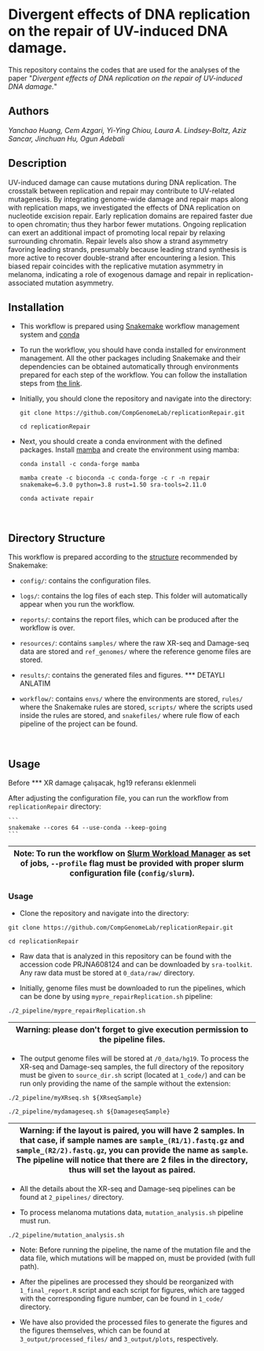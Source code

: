# Divergent effects of DNA replication on the repair of UV-induced DNA damage. 

This repository contains the codes that are used for the analyses of the paper "_Divergent effects of DNA replication on the repair of UV-induced DNA damage._"

## Authors

_Yanchao Huang, Cem Azgari, Yi-Ying Chiou, Laura A. Lindsey-Boltz, Aziz Sancar, Jinchuan Hu, Ogun Adebali_

## Description 

UV-induced damage can cause mutations during DNA replication. The crosstalk between replication and repair may contribute to UV-related mutagenesis. By integrating genome-wide damage and repair maps along with replication maps, we investigated the effects of DNA replication on nucleotide excision repair. Early replication domains are repaired faster due to open chromatin; thus they harbor fewer mutations. Ongoing replication can exert an additional impact of promoting local repair by relaxing surrounding chromatin. Repair levels also show a strand asymmetry favoring leading strands, presumably because leading strand synthesis is more active to recover double-strand after encountering a lesion. This biased repair coincides with the replicative mutation asymmetry in melanoma, indicating a role of exogenous damage and repair in replication-associated mutation asymmetry.

## Installation

- This workflow is prepared using 
[Snakemake](https://snakemake.readthedocs.io/en/stable/) workflow management 
system and [conda](https://docs.conda.io/en/latest/)

- To run the workflow, you should have conda installed for environment 
management. All the other packages including Snakemake and their dependencies 
can be obtained automatically through environments prepared for each step of 
the workflow. You can follow the installation steps from 
[the link](https://docs.conda.io/projects/conda/en/latest/user-guide/install/download.html).

- Initially, you should clone the repository and navigate into the directory: 

    ```
    git clone https://github.com/CompGenomeLab/replicationRepair.git
    
    cd replicationRepair
    ```

- Next, you should create a conda environment with the defined packages. 
Install [mamba](https://mamba.readthedocs.io/en/latest/) 
and create the environment using mamba:

    ```
    conda install -c conda-forge mamba

    mamba create -c bioconda -c conda-forge -c r -n repair snakemake=6.3.0 python=3.8 rust=1.50 sra-tools=2.11.0

    conda activate repair
    ```

<br>

## Directory Structure

This workflow is prepared according to the 
[structure](https://snakemake.readthedocs.io/en/stable/snakefiles/deployment.html) 
recommended by Snakemake: 

- `config/`: contains the configuration files.

- `logs/`: contains the log files of each step. 
This folder will automatically appear when you run the workflow.

- `reports/`: contains the report files, which can be produced 
after the workflow is over. 

- `resources/`: contains `samples/` where the raw XR-seq and Damage-seq data 
are stored and `ref_genomes/` where the reference genome files are stored. 

- `results/`: contains the generated files and figures. *** DETAYLI ANLATIM

- `workflow/`: contains `envs/` where the environments are stored, 
`rules/` where the Snakemake rules are stored, 
`scripts/` where the scripts used inside the rules are stored, and
`snakefiles/` where rule flow of each pipeline of the project can be found.
<br>

## Usage

Before *** XR damage çalışacak, hg19 referansı eklenmeli

After adjusting the configuration file, you can run the workflow 
from `replicationRepair` directory:

    ```
    snakemake --cores 64 --use-conda --keep-going
    ```

| Note: To run the workflow on [Slurm Workload Manager](https://slurm.schedmd.com/srun.html) as set of jobs, `--profile` flag must be provided with proper slurm configuration file (`config/slurm`). |
| --- |









### Usage

* Clone the repository and navigate into the directory: 

```
git clone https://github.com/CompGenomeLab/replicationRepair.git
    
cd replicationRepair
```

* Raw data that is analyzed in this repository can be found with the accession code PRJNA608124 and can be downloaded by `sra-toolkit`. Any raw data must be stored at `0_data/raw/` directory.

* Initially, genome files must be downloaded to run the pipelines, which can be done by using `mypre_repairReplication.sh` pipeline:

```
./2_pipeline/mypre_repairReplication.sh
```


| Warning: please don't forget to give execution permission to the pipeline files. |
| --- |


* The output genome files will be stored at `/0_data/hg19`. To process the XR-seq and Damage-seq samples, the full directory of the repository must be given to `source_dir.sh` script (located at `1_code/`) and can be run only providing the name of the sample without the extension:

```
./2_pipeline/myXRseq.sh ${XRseqSample}

./2_pipeline/mydamageseq.sh ${DamageseqSample}
```

| Warning: if the layout is paired, you will have 2 samples. In that case, if sample names are `sample_(R1/1).fastq.gz` and `sample_(R2/2).fastq.gz`, you can provide the name as `sample`. The pipeline will notice that there are 2 files in the directory, thus will set the layout as paired. |
| --- |

* All the details about the XR-seq and Damage-seq pipelines can be found at `2_pipelines/` directory.

* To process melanoma mutations data, `mutation_analysis.sh` pipeline must run.

```
./2_pipeline/mutation_analysis.sh
```

* Note: Before running the pipeline, the name of the mutation file and the data file, which mutations will be mapped on, must be provided (with full path).  

* After the pipelines are processed they should be reorganized with `1_final_report.R` script and each script for figures, which are tagged with the corresponding figure number, can be found in `1_code/` directory.

* We have also provided the processed files to generate the figures and the figures themselves, which can be found at `3_output/processed_files/` and `3_output/plots`, respectively.